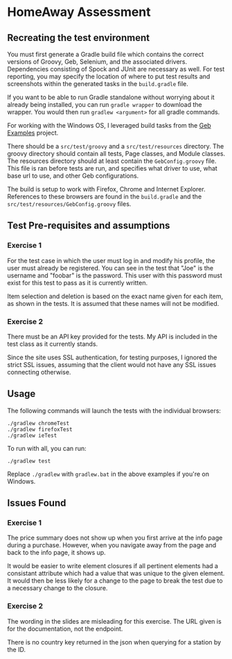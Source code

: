 # HomeAway Assessment

## Recreating the test environment

You must first generate a Gradle build file which contains the correct versions of Groovy, Geb, Selenium, and the associated drivers.  Dependencies consisting of Spock and JUnit are necessary as well.  For test reporting, you may specify the location of where to put test results and screenshots within the generated tasks in the `build.gradle` file.

If you want to be able to run Gradle standalone without worrying about it already being installed, you can run `gradle wrapper` to download the wrapper.  You would then run `gradlew <argument>` for all gradle commands.

For working with the Windows OS, I leveraged build tasks from the [Geb Examples](https://github.com/geb/geb-example-gradle) project.

There should be a `src/test/groovy` and a `src/test/resources` directory.  The groovy directory should contain all tests, Page classes, and Module classes.  The resources directory should at least contain the `GebConfig.groovy` file.  This file is ran before tests are run, and specifies what driver to use, what base url to use, and other Geb configurations.

The build is setup to work with Firefox, Chrome and Internet Explorer. References to these browsers are found in the `build.gradle` and the `src/test/resources/GebConfig.groovy` files.

## Test Pre-requisites and assumptions

### Exercise 1

For the test case in which the user must log in and modify his profile, the user must already be registered. You can see in the test that "Joe" is the username and "foobar" is the password.  This user with this password must exist for this test to pass as it is currently written.

Item selection and deletion is based on the exact name given for each item, as shown in the tests.  It is assumed that these names will not be modified.

### Exercise 2

There must be an API key provided for the tests.  My API is included in the test class as it currently stands.

Since the site uses SSL authentication, for testing purposes, I ignored the strict SSL issues, assuming that the client would not have any SSL issues connecting otherwise.

## Usage

The following commands will launch the tests with the individual browsers:

    ./gradlew chromeTest
    ./gradlew firefoxTest
    ./gradlew ieTest

To run with all, you can run:

    ./gradlew test

Replace `./gradlew` with `gradlew.bat` in the above examples if you're on Windows.

## Issues Found

### Exercise 1

The price summary does not show up when you first arrive at the info page during a purchase.  However, when you navigate away from the page and back to the info page, it shows up.

It would be easier to write element closures if all pertinent elements had a consistant attribute which had a value that was unique to the given element. It would then be less likely for a change to the page to break the test due to a necessary change to the closure.

### Exercise 2

The wording in the slides are misleading for this exercise.  The URL given is for the documentation, not the endpoint.

There is no country key returned in the json when querying for a station by the ID.